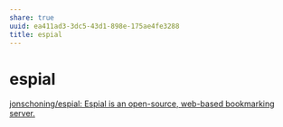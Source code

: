 ```yaml
---
share: true
uuid: ea411ad3-3dc5-43d1-898e-175ae4fe3288
title: espial
---
```

# espial
[jonschoning/espial: Espial is an open-source, web-based bookmarking server.](https://github.com/jonschoning/espial)